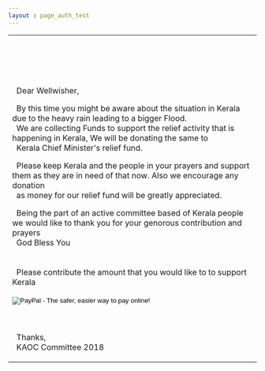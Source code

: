 ```yaml
---
layout : page_auth_test
---
```

<table id="T01" align="center"> <!-- Table Id : T01-->
<tr><td>
  <br/><br/><br/><br/><br/>
&nbsp; Dear Wellwisher, <br/>
  <p>
  &nbsp; By this time you might be aware about the situation in Kerala due to the heavy rain leading to a bigger Flood. <br/>
  &nbsp; We are collecting Funds to support the relief activity that is happening in Kerala, We will be donating the same to <br/>
  &nbsp; Kerala Chief Minister's relief fund. 
  </p>
  <p>
  &nbsp; Please keep Kerala and the people in your prayers and support them as they are in need of that now. Also we encourage any donation <br/>
  &nbsp; as money for our relief fund will be greatly appreciated.
  </p>
  <p>
  &nbsp; Being the part of an active committee based of Kerala people we would like to thank you for your genorous contribution and prayers <br/>
  &nbsp; God Bless You <br/>
<br/><br/>
 &nbsp; Please contribute the amount that you would like to to support Kerala <br/>

<form action="https://www.paypal.com/cgi-bin/webscr" method="post" target="_top">
<input type="hidden" name="cmd" value="_s-xclick">
<input type="hidden" name="hosted_button_id" value="F7A95W8JJGWL6">
<input type="image" src="https://www.paypalobjects.com/en_US/i/btn/btn_donateCC_LG.gif" border="0" name="submit" alt="PayPal - The safer, easier way to pay online!">
<img alt="" border="0" src="https://www.paypalobjects.com/en_US/i/scr/pixel.gif" width="1" height="1">
</form>
    
  <br/><br/>
  &nbsp; Thanks, <br/>
  &nbsp; KAOC Committee 2018
  </p>
  </td></tr>
</table> <!-- Table Id : T01-->
